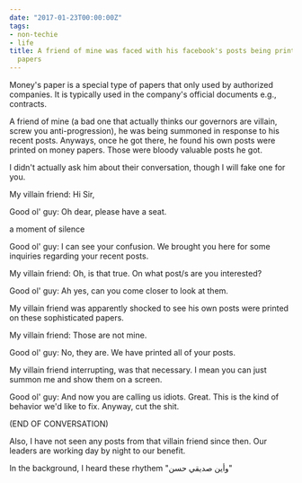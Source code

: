 ```yaml
---
date: "2017-01-23T00:00:00Z"
tags:
- non-techie
- life
title: A friend of mine was faced with his facebook's posts being printed on money
  papers
---
```

Money's paper is a special type of papers that only used by authorized companies. It is typically used in the company's official documents e.g., contracts.

A friend of mine (a bad one that actually thinks our governors are villain, screw you anti-progression), he was being summoned in response to his recent posts. Anyways, once he got there, he found his own posts were printed on money papers. 
Those were bloody valuable posts he got.

I didn't actually ask him about their conversation, though I will fake one for you.

My villain friend: Hi Sir,

Good ol' guy: Oh dear, please have a seat.

a moment of silence

Good ol' guy: I can see your confusion. We brought you here for some inquiries regarding your recent posts.

My villain friend: Oh, is that true. On what post/s are you interested?

Good ol' guy: Ah yes, can you come closer to look at them.

My villain friend was apparently shocked to see his own posts were printed on these sophisticated papers.

My villain friend: Those are not mine.

Good ol' guy: No, they are. We have printed all of your posts.

My villain friend interrupting, was that necessary. I mean you can just summon me and show them on a screen. 

Good ol' guy: And now you are calling us idiots. Great. This is the kind of behavior we'd like to fix. Anyway, cut the shit.

(END OF CONVERSATION)

Also, I have not seen any posts from that villain friend since then. Our leaders are working day by night to our benefit. 

In the background, I heard these rhythem "وأين صديقي حسن"

